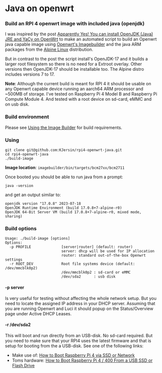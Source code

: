 # Java on openwrt

### Build an RPI 4 openwrt image with included java (openjdk)

I was inspired by the post [Apparently Yes! You can install OpenJDK (Java) JRE and YaCy on OpenWrt](https://dev.to/reinhart1010/apparently-yes-you-can-install-openjdk-java-jre-and-yacy-on-openwrt-1e33) to make an automated script to build an Openwrt java capable image using [Openwrt's Imagebuilder](https://openwrt.org/docs/guide-user/additional-software/imagebuilder) and the java ARM packages from the [Alpine Linux](https://www.alpinelinux.org/) distribution.

But in contrast to the post the script install's OpenJDK-17 and it builds a larger root filesystem so there is no need for a Extroot overlay. Other versions then OpenJDK-17 should be installable too. The Alpine distro includes versions 7 to 17.

__Note__: Although the current build is meant for RPI 4 it should be usable on any Openwrt capable device running an aarch64 ARM processor and ~500MB of storage. I've tested on Raspberry Pi 4 Model B and Raspberry Pi Compute Module 4. And tested with a root device on sd-card, eMMC and on usb disk.

### Build environment

Please see [Using the Image Builder](https://openwrt.org/docs/guide-user/additional-software/imagebuilder#using_the_image_builder) for build requirements.

### Using

```shell
git clone git@github.com:KJersin/rpi4-openwrt-java.git
cd rpi4-openwrt-java
./build-image
```

__Image location__: `imagebuilder/bin/targets/bcm27xx/bcm2711`

Once booted you should be able to run java from a prompt:  
```shell
java -version
```  
and get an output similar to:  
```
openjdk version "17.0.8" 2023-07-18
OpenJDK Runtime Environment (build 17.0.8+7-alpine-r0)
OpenJDK 64-Bit Server VM (build 17.0.8+7-alpine-r0, mixed mode, sharing)
```

### Build options  
```
Usage: ./build-image [options]
Options:
  -p PROFILE              [server|router] (default: router)
                          server: dhcp will be used for IP allocation
                          router: standard out-of-the-box Openwrt settings
  -r ROOT_DEV             Root file systems device (default: /dev/mmcblk0p2)
                          /dev/mmcblk0p2 : sd-card or eMMC
                          /dev/sda2      : usb disk
```

#### -p server  
Is very useful for testing without affecting the whole network setup. But you need to locate the assigned IP address in your DHCP server. Assuming that you are running Openwrt and Luci it should popup on the Status/Overview page under Active DHCP Leases.

#### -r /dev/sda2  
This will boot and run directly from an USB-disk. No sd-card required. But you need to make sure that your RPI4 uses the latest firmware and that is setup for booting from the a USB-disk. See one of the following links:  
  * Make use of: [How to Boot Raspberry Pi 4 via SSD or Network](https://www.makeuseof.com/boot-raspberry-pi-4-via-ssd-network)
  * Toms hardware: [How to Boot Raspberry Pi 4 / 400 From a USB SSD or Flash Drive](https://www.tomshardware.com/how-to/boot-raspberry-pi-4-usb)

